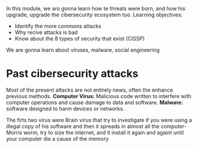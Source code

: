 In this module, we aro gonna learn how te threats were born, and how his upgrade, upgrade the cibersecurity ecosystem too.
Learning objectives:
- Identify the more commons attacks
- Why recive attacks is bad
- Know about the 8 types of security that exist (CISSP)

We are gonna learn about viruses, malware, social engineering
# Past cibersecurity attacks
Most of the present attacks are not entirely news, often the enhance previous methods. 
**Computer Virus:** Malicious code written to interfere with computer operations and cause damage to data and software.
**Malware:** software designed to harm devices or networks.

The firts two virus were Brain virus that try to investigate if you were using a illegal copy of his software and then it spreads in almost all the computer-
Morris worm, try to size the internet, and it install it again and againt until your computer die a cause of the memory